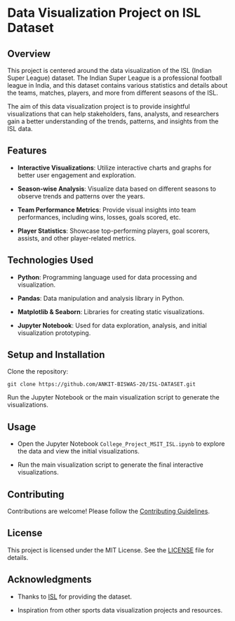 # Data Visualization Project on ISL Dataset

## Overview

This project is centered around the data visualization of the ISL (Indian Super League) dataset. The Indian Super League is a professional football league in India, and this dataset contains various statistics and details about the teams, matches, players, and more from different seasons of the ISL.

The aim of this data visualization project is to provide insightful visualizations that can help stakeholders, fans, analysts, and researchers gain a better understanding of the trends, patterns, and insights from the ISL data.

## Features

- **Interactive Visualizations**: Utilize interactive charts and graphs for better user engagement and exploration.
  
- **Season-wise Analysis**: Visualize data based on different seasons to observe trends and patterns over the years.
  
- **Team Performance Metrics**: Provide visual insights into team performances, including wins, losses, goals scored, etc.
  
- **Player Statistics**: Showcase top-performing players, goal scorers, assists, and other player-related metrics.
  
## Technologies Used

- **Python**: Programming language used for data processing and visualization.
  
- **Pandas**: Data manipulation and analysis library in Python.
  
- **Matplotlib & Seaborn**: Libraries for creating static visualizations.
  
- **Jupyter Notebook**: Used for data exploration, analysis, and initial visualization prototyping.

## Setup and Installation

 Clone the repository:

   ```
   git clone https://github.com/ANKIT-BISWAS-20/ISL-DATASET.git
   ```
 Run the Jupyter Notebook or the main visualization script to generate the visualizations.

## Usage

- Open the Jupyter Notebook `College_Project_MSIT_ISL.ipynb` to explore the data and view the initial visualizations.
  
- Run the main visualization script to generate the final interactive visualizations.

## Contributing

Contributions are welcome! Please follow the [Contributing Guidelines](CONTRIBUTING.md).

## License

This project is licensed under the MIT License. See the [LICENSE](LICENSE) file for details.

## Acknowledgments

- Thanks to [ISL](https://www.indiansuperleague.com/) for providing the dataset.
  
- Inspiration from other sports data visualization projects and resources.
 
